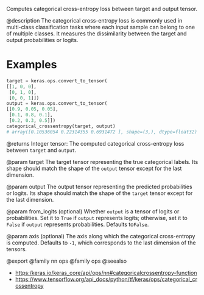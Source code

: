 Computes categorical cross-entropy loss between target and output tensor.

@description
The categorical cross-entropy loss is commonly used in multi-class
classification tasks where each input sample can belong to one of
multiple classes. It measures the dissimilarity
between the target and output probabilities or logits.

# Examples
```python
target = keras.ops.convert_to_tensor(
[[1, 0, 0],
 [0, 1, 0],
 [0, 0, 1]])
output = keras.ops.convert_to_tensor(
[[0.9, 0.05, 0.05],
 [0.1, 0.8, 0.1],
 [0.2, 0.3, 0.5]])
categorical_crossentropy(target, output)
# array([0.10536054 0.22314355 0.6931472 ], shape=(3,), dtype=float32)
```

@returns
Integer tensor: The computed categorical cross-entropy loss between
`target` and `output`.

@param target
The target tensor representing the true categorical labels.
Its shape should match the shape of the `output` tensor
except for the last dimension.

@param output
The output tensor representing the predicted probabilities
or logits. Its shape should match the shape of the `target`
tensor except for the last dimension.

@param from_logits
(optional) Whether `output` is a tensor of logits or
probabilities.
Set it to `True` if `output` represents logits; otherwise,
set it to `False` if `output` represents probabilities.
Defaults to`False`.

@param axis
(optional) The axis along which the categorical cross-entropy
is computed.
Defaults to `-1`, which corresponds to the last dimension of
the tensors.

@export
@family nn ops
@family ops
@seealso
+ <https:/keras.io/keras_core/api/ops/nn#categoricalcrossentropy-function>
+ <https://www.tensorflow.org/api_docs/python/tf/keras/ops/categorical_crossentropy>
